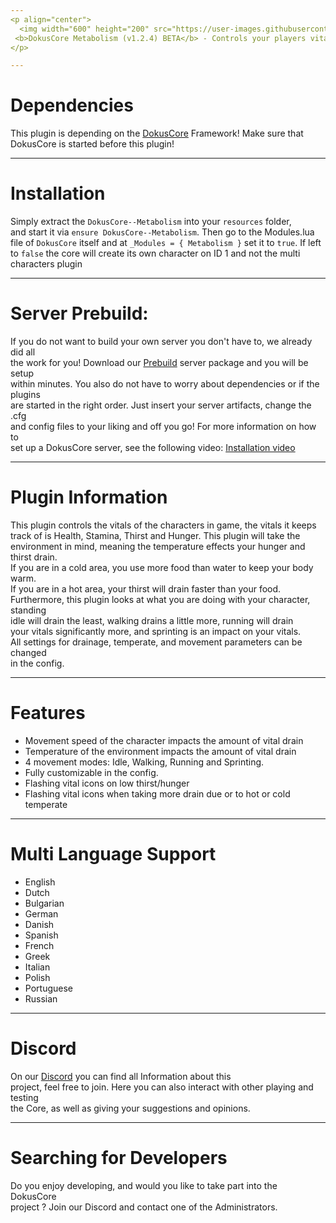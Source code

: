 ```yaml
---
<p align="center">
  <img width="600" height="200" src="https://user-images.githubusercontent.com/49053928/111937011-2e9b8080-8ac7-11eb-914a-a0d94380d611.gif"><br>
 <b>DokusCore Metabolism (v1.2.4) BETA</b> - Controls your players vitals.
</p>

---
```

# Dependencies
This plugin is depending on the [DokusCore](https://github.com/dokucore) Framework!
Make sure that DokusCore is started before this plugin!

---
# Installation
Simply extract the `DokusCore--Metabolism` into your `resources` folder, <br>
and start it via `ensure DokusCore--Metabolism`. Then go to the Modules.lua <br>
file of `DokusCore` itself and at `_Modules = { Metabolism }` set it to `true`.
If left to `false` the core will create its own character on ID 1 and not the
multi characters plugin

---
# Server Prebuild:
If you do not want to build your own server you don't have to, we already did all   <br>
the work for you! Download our [Prebuild](https://github.com/DokusCore/Server-Prebuild) server package and you will be setup  <br>
within minutes. You also do not have to worry about dependencies or if the plugins <br>
are started in the right order. Just insert your server artifacts, change the .cfg <br>
and config files to your liking and off you go! For more information on how to <br>
set up a DokusCore server, see the following video: [Installation video](https://www.youtube.com/watch?v=NlJFFRzWvDE) <br>

---
# Plugin Information
This plugin controls the vitals of the characters in game, the vitals it keeps <br>
track of is Health, Stamina, Thirst and Hunger. This plugin will take the <br>
environment in mind, meaning the temperature effects your hunger and thirst drain. <br>
If you are in a cold area, you use more food than water to keep your body warm. <br>
If you are in a hot area, your thirst will drain faster than your food. <br>
Furthermore, this plugin looks at what you are doing with your character, standing <br>
idle will drain the least, walking drains a little more, running will drain <br>
your vitals significantly more, and sprinting is an impact on your vitals. <br>
All settings for drainage, temperate, and movement parameters can be changed <br>
in the config.

---
# Features
- Movement speed of the character impacts the amount of vital drain
- Temperature of the environment impacts the amount of vital drain
- 4 movement modes: Idle, Walking, Running and Sprinting.
- Fully customizable in the config.
- Flashing vital icons on low thirst/hunger
- Flashing vital icons when taking more drain due or to hot or cold temperate

---
# Multi Language Support
  - English
  - Dutch
  - Bulgarian
  - German
  - Danish
  - Spanish
  - French
  - Greek
  - Italian
  - Polish
  - Portuguese
  - Russian

---
# Discord
On our [Discord](https://discord.io/dokuscore) you can find all Information about this<br>
project, feel free to join. Here you can also interact with other playing and testing<br>
the Core, as well as giving your suggestions and opinions.

---
# Searching for Developers
Do you enjoy developing, and would you like to take part into the DokusCore<br>
project ? Join our Discord and contact one of the Administrators.
